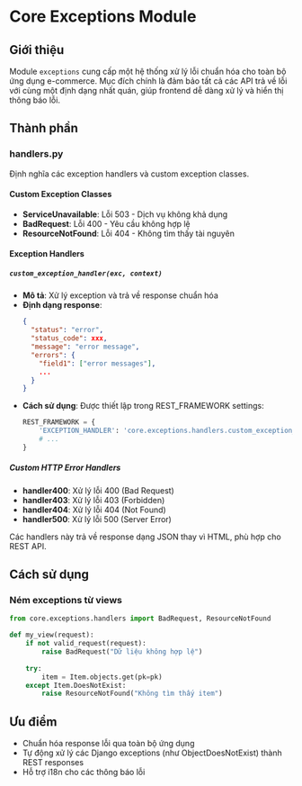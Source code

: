 # Core Exceptions Module

## Giới thiệu
Module `exceptions` cung cấp một hệ thống xử lý lỗi chuẩn hóa cho toàn bộ ứng dụng e-commerce. Mục đích chính là đảm bảo tất cả các API trả về lỗi với cùng một định dạng nhất quán, giúp frontend dễ dàng xử lý và hiển thị thông báo lỗi.

## Thành phần

### handlers.py
Định nghĩa các exception handlers và custom exception classes.

#### Custom Exception Classes
- **ServiceUnavailable**: Lỗi 503 - Dịch vụ không khả dụng
- **BadRequest**: Lỗi 400 - Yêu cầu không hợp lệ
- **ResourceNotFound**: Lỗi 404 - Không tìm thấy tài nguyên

#### Exception Handlers

##### `custom_exception_handler(exc, context)`
- **Mô tả**: Xử lý exception và trả về response chuẩn hóa
- **Định dạng response**:
  ```json
  {
    "status": "error",
    "status_code": xxx,
    "message": "error message",
    "errors": {
      "field1": ["error messages"],
      ...
    }
  }
  ```
- **Cách sử dụng**: Được thiết lập trong REST_FRAMEWORK settings:
  ```python
  REST_FRAMEWORK = {
      'EXCEPTION_HANDLER': 'core.exceptions.handlers.custom_exception_handler',
      # ...
  }
  ```

##### Custom HTTP Error Handlers
- **handler400**: Xử lý lỗi 400 (Bad Request)
- **handler403**: Xử lý lỗi 403 (Forbidden)
- **handler404**: Xử lý lỗi 404 (Not Found)
- **handler500**: Xử lý lỗi 500 (Server Error)

Các handlers này trả về response dạng JSON thay vì HTML, phù hợp cho REST API.

## Cách sử dụng

### Ném exceptions từ views
```python
from core.exceptions.handlers import BadRequest, ResourceNotFound

def my_view(request):
    if not valid_request(request):
        raise BadRequest("Dữ liệu không hợp lệ")
        
    try:
        item = Item.objects.get(pk=pk)
    except Item.DoesNotExist:
        raise ResourceNotFound("Không tìm thấy item")
```

## Ưu điểm
- Chuẩn hóa response lỗi qua toàn bộ ứng dụng
- Tự động xử lý các Django exceptions (như ObjectDoesNotExist) thành REST responses
- Hỗ trợ i18n cho các thông báo lỗi
